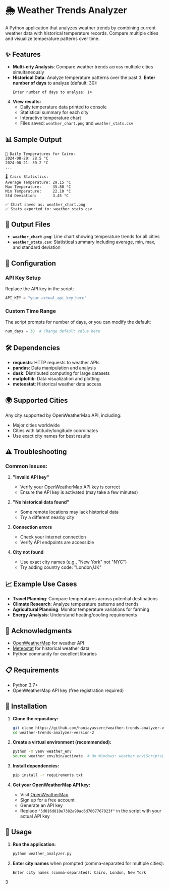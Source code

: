 

# 🌦️ Weather Trends Analyzer

A Python application that analyzes weather trends by combining current weather data with historical temperature records. Compare multiple cities and visualize temperature patterns over time.

## ✨ Features

- **Multi-city Analysis**: Compare weather trends across multiple cities simultaneously
- **Historical Data**: Analyze temperature patterns over the past 3. **Enter number of days** to analyze (default: 30):
   ```
   Enter number of days to analyze: 14
   ```

4. **View results:**
   - Daily temperature data printed to console
   - Statistical summary for each city
   - Interactive temperature chart
   - Files saved: `weather_chart.png` and `weather_stats.csv`

## 📊 Sample Output

```
📅 Daily Temperatures for Cairo:
2024-08-20: 28.5 °C
2024-08-21: 30.2 °C
...

🌡️ Cairo Statistics:
Average Temperature: 29.15 °C
Max Temperature:     35.80 °C
Min Temperature:     22.10 °C
Std Deviation:       3.45 °C

✅ Chart saved as: weather_chart.png
✅ Stats exported to: weather_stats.csv
```

## 📁 Output Files

- **`weather_chart.png`**: Line chart showing temperature trends for all cities
- **`weather_stats.csv`**: Statistical summary including average, min, max, and standard deviation

## 🔧 Configuration

### API Key Setup
Replace the API key in the script:
```python
API_KEY = "your_actual_api_key_here"
```

### Custom Time Range
The script prompts for number of days, or you can modify the default:
```python
num_days = 30  # Change default value here
```

## 🛠️ Dependencies

- **requests**: HTTP requests to weather APIs
- **pandas**: Data manipulation and analysis
- **dask**: Distributed computing for large datasets
- **matplotlib**: Data visualization and plotting
- **meteostat**: Historical weather data access

## 🌍 Supported Cities

Any city supported by OpenWeatherMap API, including:
- Major cities worldwide
- Cities with latitude/longitude coordinates
- Use exact city names for best results

## ⚠️ Troubleshooting

### Common Issues:

1. **"Invalid API key"**
   - Verify your OpenWeatherMap API key is correct
   - Ensure the API key is activated (may take a few minutes)

2. **"No historical data found"**
   - Some remote locations may lack historical data
   - Try a different nearby city

3. **Connection errors**
   - Check your internet connection
   - Verify API endpoints are accessible

4. **City not found**
   - Use exact city names (e.g., "New York" not "NYC")
   - Try adding country code: "London,UK"

## 📈 Example Use Cases

- **Travel Planning**: Compare temperatures across potential destinations
- **Climate Research**: Analyze temperature patterns and trends
- **Agricultural Planning**: Monitor temperature variations for farming
- **Energy Analysis**: Understand heating/cooling requirements


## 🙏 Acknowledgments

- [OpenWeatherMap](https://openweathermap.org/) for weather API
- [Meteostat](https://meteostat.net/) for historical weather data
- Python community for excellent libraries


## 📋 Requirements

- Python 3.7+
- OpenWeatherMap API key (free registration required)

## 🚀 Installation

1. **Clone the repository:**
   ```bash
   git clone https://github.com/haniayasserr/weather-trends-analyzer-version-2.git
   cd weather-trends-analyzer-version-2
   ```

2. **Create a virtual environment (recommended):**
   ```bash
   python -m venv weather_env
   source weather_env/bin/activate  # On Windows: weather_env\Scripts\activate
   ```

3. **Install dependencies:**
   ```bash
   pip install -r requirements.txt
   ```

4. **Get your OpenWeatherMap API key:**
   - Visit [OpenWeatherMap](https://openweathermap.org/api)
   - Sign up for a free account
   - Generate an API key
   - Replace `"5d016d810e7382a90ac6d7007767023f"` in the script with your actual API key

## 🎯 Usage

1. **Run the application:**
   ```bash
   python weather_analyzer.py
   ```

2. **Enter city names** when prompted (comma-separated for multiple cities):
   ```
   Enter city names (comma-separated): Cairo, London, New York
   ```

3
